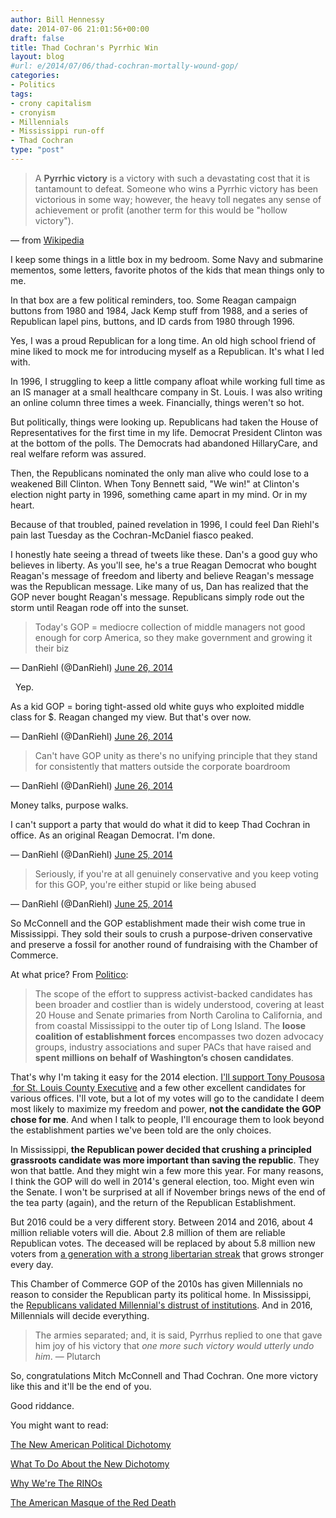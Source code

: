 ```yaml
---
author: Bill Hennessy
date: 2014-07-06 21:01:56+00:00
draft: false
title: Thad Cochran's Pyrrhic Win
layout: blog
#url: e/2014/07/06/thad-cochran-mortally-wound-gop/
categories:
- Politics
tags:
- crony capitalism
- cronyism
- Millennials
- Mississippi run-off
- Thad Cochran
type: "post"
---
```


> A **Pyrrhic victory** is a victory with such a devastating cost that it is tantamount to defeat. Someone who wins a Pyrrhic victory has been victorious in some way; however, the heavy toll negates any sense of achievement or profit (another term for this would be "hollow victory").

— from [Wikipedia](https://en.wikipedia.org/wiki/Pyrrhic_victory)



I keep some things in a little box in my bedroom. Some Navy and submarine mementos, some letters, favorite photos of the kids that mean things only to me.

In that box are a few political reminders, too. Some Reagan campaign buttons from 1980 and 1984, Jack Kemp stuff from 1988, and a series of Republican lapel pins, buttons, and ID cards from 1980 through 1996.

Yes, I was a proud Republican for a long time. An old high school friend of mine liked to mock me for introducing myself as a Republican. It's what I led with.

In 1996, I struggling to keep a little company afloat while working full time as an IS manager at a small healthcare company in St. Louis. I was also writing an online column three times a week. Financially, things weren't so hot.

But politically, things were looking up. Republicans had taken the House of Representatives for the first time in my life. Democrat President Clinton was at the bottom of the polls. The Democrats had abandoned HillaryCare, and real welfare reform was assured.

Then, the Republicans nominated the only man alive who could lose to a weakened Bill Clinton. When Tony Bennett said, "We win!" at Clinton's election night party in 1996, something came apart in my mind. Or in my heart.

Because of that troubled, pained revelation in 1996, I could feel Dan Riehl's pain last Tuesday as the Cochran-McDaniel fiasco peaked.

I honestly hate seeing a thread of tweets like these. Dan's a good guy who believes in liberty. As you'll see, he's a true Reagan Democrat who bought Reagan's message of freedom and liberty and believe Reagan's message was the Republican message. Like many of us, Dan has realized that the GOP never bought Reagan's message. Republicans simply rode out the storm until Reagan rode off into the sunset.



> Today's GOP = mediocre collection of middle managers not good enough for corp America, so they make government and growing it their biz

— DanRiehl (@DanRiehl) [June 26, 2014](https://twitter.com/DanRiehl/statuses/482030372126195712)



  Yep.



> 
As a kid GOP = boring tight-assed old white guys who exploited middle class for $. Reagan changed my view. But that's over now.

— DanRiehl (@DanRiehl) [June 26, 2014](https://twitter.com/DanRiehl/statuses/482028408504090624)








> Can't have GOP unity as there's no unifying principle that they stand for consistently that matters outside the corporate boardroom

— DanRiehl (@DanRiehl) [June 26, 2014](https://twitter.com/DanRiehl/statuses/482000113569890304)



Money talks, purpose walks.



> 
I can't support a party that would do what it did to keep Thad Cochran in office. As an original Reagan Democrat. I'm done.

— DanRiehl (@DanRiehl) [June 25, 2014](https://twitter.com/DanRiehl/statuses/481628661486202882)








> Seriously, if you're at all genuinely conservative and you keep voting for this GOP, you're either stupid or like being abused

— DanRiehl (@DanRiehl) [June 25, 2014](https://twitter.com/DanRiehl/statuses/481632334975090688)



So McConnell and the GOP establishment made their wish come true in Mississippi. They sold their souls to crush a purpose-driven conservative and preserve a fossil for another round of fundraising with the Chamber of Commerce.

At what price? From [Politico](https://www.politico.com/story/2014/06/staggering-price-crushing-tea-party-108317.html#.U625vdJ9BOQ.twitter):



> The scope of the effort to suppress activist-backed candidates has been broader and costlier than is widely understood, covering at least 20 House and Senate primaries from North Carolina to California, and from coastal Mississippi to the outer tip of Long Island. The **loose coalition of establishment forces** encompasses two dozen advocacy groups, industry associations and super PACs that have raised and **spent millions on behalf of Washington’s chosen candidates**.



That's why I'm taking it easy for the 2014 election. [I'll support Tony Pousosa  for St. Louis County Executive](https://hennessysview.com/2014/03/25/tony-pousosa-county-executive/) and a few other excellent candidates for various offices. I'll vote, but a lot of my votes will go to the candidate I deem most likely to maximize my freedom and power, **not the candidate the GOP chose for me**. And when I talk to people, I'll encourage them to look beyond the establishment parties we've been told are the only choices.

In Mississippi, **the Republican power decided that crushing a principled grassroots candidate was more important than saving the republic**. They won that battle. And they might win a few more this year. For many reasons, I think the GOP will do well in 2014's general election, too. Might even win the Senate. I won't be surprised at all if November brings news of the end of the tea party (again), and the return of the Republican Establishment.

But 2016 could be a very different story. Between 2014 and 2016, about 4 million reliable voters will die. About 2.8 million of them are reliable Republican votes. The deceased will be replaced by about 5.8 million new voters from [a generation with a strong libertarian streak](https://www.thedailybeast.com/articles/2013/06/04/to-win-millenials-the-gop-needs-to-embrace-its-inner-libertarian.html) that grows stronger every day.

This Chamber of Commerce GOP of the 2010s has given Millennials no reason to consider the Republican party its political home. In Mississippi, the [Republicans validated Millennial's distrust of institutions](https://www.businessinsider.com/poll-millenials-have-historically-low-levels-of-trust-in-government-2014-4). And in 2016, Millennials will decide everything.



> The armies separated; and, it is said, Pyrrhus replied to one that gave him joy of his victory that _one more such victory would utterly undo him_. — Plutarch



So, congratulations Mitch McConnell and Thad Cochran. One more victory like this and it'll be the end of you.

Good riddance.

You might want to read:

[The New American Political Dichotomy](https://hennessysview.com/2014/06/24/new-american-political-dichotomy/)

[What To Do About the New Dichotomy](https://hennessysview.com/2014/06/24/new-political-dichotomy/)

[Why We're The RINOs](https://hennessysview.com/2014/06/25/rinos/)

[The American Masque of the Red Death](https://hennessysview.com/2014/06/28/masque-red-death-american-style/)


